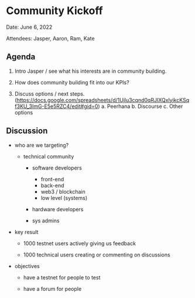 # Community Kickoff

Date: June 6, 2022

Attendees: Jasper, Aaron, Ram, Kate

## Agenda

1. Intro Jasper / see what his interests are in community building.

2. How does community building fit into our KPIs?

3. Discuss options / next steps. (https://docs.google.com/spreadsheets/d/1Ujlu3cqnd0qRJIXQxlyjkcKSqf3KU_3ImG-E5e5RZC4/edit#gid=0)
  a. Peerhana
  b. Discourse
  c. Other options


## Discussion

  * who are we targeting?

    * technical community
      * software developers 
        * front-end
        * back-end
        * web3 / blockchain
        * low level (systems)

      * hardware developers

      * sys admins


  * key result

    * 1000 testnet users actively giving us feedback

    * 1000 technical users creating or commenting on discussions

  * objectives

    * have a testnet for people to test

    * have a forum for people 


